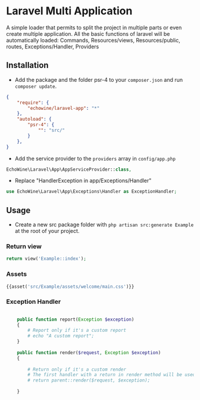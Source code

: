 # Laravel Multi Application

A simple loader that permits to split the project in multiple parts or even create multiple application. All the basic functions of laravel will be automatically loaded: Commands, Resources/views, Resources/public, routes, Exceptions/Handler, Providers

## Installation

- Add the package and the folder psr-4 to your `composer.json` and run `composer update`.
```json
{
    "require": {
        "echowine/laravel-app": "*"
    },
    "autoload": {
        "psr-4": {
            "": "src/"
        }
    },
}
```
- Add the service provider to the `providers` array in `config/app.php`

```php
EchoWine\Laravel\App\AppServiceProvider::class,
```

- Replace "HandlerException in app/Exceptions/Handler"

```php
use EchoWine\Laravel\App\Exceptions\Handler as ExceptionHandler;
```

## Usage

- Create a new src package folder with `php artisan src:generate Example` at the root of your project.

### Return view

```php
return view('Example::index');
```

### Assets

```php
{{asset('src/Example/assets/welcome/main.css')}}
```

### Exception Handler

```php

    public function report(Exception $exception)
    {
        # Report only if it's a custom report
        # echo "A custom report";
    }
    
    public function render($request, Exception $exception)
    {
    	
        # Return only if it's a custom render
        # The first handler with a return in render method will be used
        # return parent::render($request, $exception);
        
    }
```
